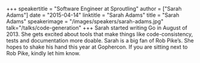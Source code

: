 +++
speakertitle = "Software Engineer at Sproutling"
author = ["Sarah Adams"]
date = "2015-04-14"
linktitle = "Sarah Adams"
title = "Sarah Adams"
speakerimage = "/images/speakers/sarah-adams.jpg"
talk="/talks/code-generation"
+++
Sarah started writing Go in August of 2013. She gets excited about tools that make things like code-consistency, tests and documentation more doable. Sarah is a big fan of Rob Pike’s. She hopes to shake his hand this year at Gophercon. If you are sitting next to Rob Pike, kindly let him know.
